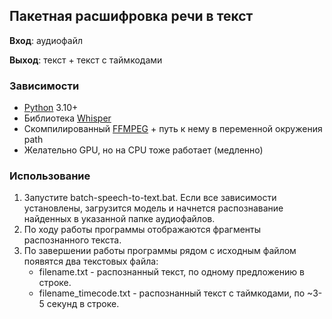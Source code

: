 ## Пакетная расшифровка речи в текст

**Вход**: аудиофайл

**Выход**: текст + текст с таймкодами

### Зависимости

- [Python](https://python.org) 3.10+
- Библиотека [Whisper](https://github.com/openai/whisper)
- Скомпилированный [FFMPEG](https://ffmpeg.org/download.html) + путь к нему в переменной окружения path
- Желательно GPU, но на CPU тоже работает (медленно)

### Использование

1. Запустите batch-speech-to-text.bat. Если все зависимости установлены, загрузится модель и начнется распознавание найденных в указанной папке аудиофайлов.
2. По ходу работы программы отображаются фрагменты распознанного текста.
3. По завершении работы программы рядом с исходным файлом появятся два текстовых файла:
   - filename.txt - распознанный текст, по одному предложению в строке.
   - filename_timecode.txt - распознанный текст с таймкодами, по ~3-5 секунд в строке.


